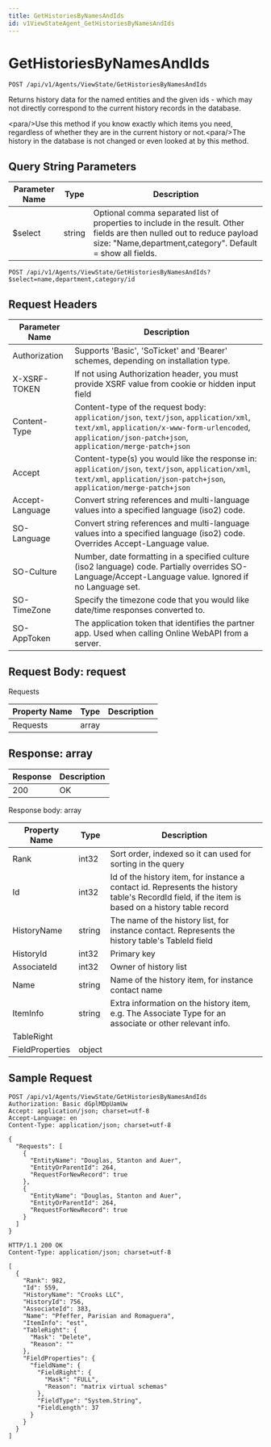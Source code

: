 ```yaml
---
title: GetHistoriesByNamesAndIds
id: v1ViewStateAgent_GetHistoriesByNamesAndIds
---
```


# GetHistoriesByNamesAndIds

```http
POST /api/v1/Agents/ViewState/GetHistoriesByNamesAndIds
```

Returns history data for the named entities and the given ids - which may not directly correspond to the current history records in the database.

&lt;para/&gt;Use this method if you know exactly which items you need, regardless of whether they are in the current history or not.&lt;para/&gt;The history in the database is not changed or even looked at by this method.





## Query String Parameters

| Parameter Name | Type |  Description |
|----------------|------|--------------|
| $select | string |  Optional comma separated list of properties to include in the result. Other fields are then nulled out to reduce payload size: "Name,department,category". Default = show all fields. |

```http
POST /api/v1/Agents/ViewState/GetHistoriesByNamesAndIds?$select=name,department,category/id
```


## Request Headers

| Parameter Name | Description |
|----------------|-------------|
| Authorization  | Supports 'Basic', 'SoTicket' and 'Bearer' schemes, depending on installation type. |
| X-XSRF-TOKEN   | If not using Authorization header, you must provide XSRF value from cookie or hidden input field |
| Content-Type | Content-type of the request body: `application/json`, `text/json`, `application/xml`, `text/xml`, `application/x-www-form-urlencoded`, `application/json-patch+json`, `application/merge-patch+json` |
| Accept         | Content-type(s) you would like the response in: `application/json`, `text/json`, `application/xml`, `text/xml`, `application/json-patch+json`, `application/merge-patch+json` |
| Accept-Language | Convert string references and multi-language values into a specified language (iso2) code. |
| SO-Language | Convert string references and multi-language values into a specified language (iso2) code. Overrides Accept-Language value. |
| SO-Culture | Number, date formatting in a specified culture (iso2 language) code. Partially overrides SO-Language/Accept-Language value. Ignored if no Language set. |
| SO-TimeZone | Specify the timezone code that you would like date/time responses converted to. |
| SO-AppToken | The application token that identifies the partner app. Used when calling Online WebAPI from a server. |

## Request Body: request  

Requests 

| Property Name | Type |  Description |
|----------------|------|--------------|
| Requests | array |  |


## Response: array



| Response | Description |
|----------------|-------------|
| 200 | OK |

Response body: array

| Property Name | Type |  Description |
|----------------|------|--------------|
| Rank | int32 | Sort order, indexed so it can used for sorting in the query |
| Id | int32 | Id of the history item, for instance a contact id. Represents the history table's RecordId field, if the item is based on a history table record |
| HistoryName | string | The name of the history list, for instance contact. Represents the history table's TableId field |
| HistoryId | int32 | Primary key |
| AssociateId | int32 | Owner of history list |
| Name | string | Name of the history item, for instance contact name |
| ItemInfo | string | Extra information on the history item, e.g. The Associate Type for an associate or other relevant info. |
| TableRight |  |  |
| FieldProperties | object |  |

## Sample Request

```http!
POST /api/v1/Agents/ViewState/GetHistoriesByNamesAndIds
Authorization: Basic dGplMDpUamUw
Accept: application/json; charset=utf-8
Accept-Language: en
Content-Type: application/json; charset=utf-8

{
  "Requests": [
    {
      "EntityName": "Douglas, Stanton and Auer",
      "EntityOrParentId": 264,
      "RequestForNewRecord": true
    },
    {
      "EntityName": "Douglas, Stanton and Auer",
      "EntityOrParentId": 264,
      "RequestForNewRecord": true
    }
  ]
}
```

```http_
HTTP/1.1 200 OK
Content-Type: application/json; charset=utf-8

[
  {
    "Rank": 982,
    "Id": 559,
    "HistoryName": "Crooks LLC",
    "HistoryId": 756,
    "AssociateId": 383,
    "Name": "Pfeffer, Parisian and Romaguera",
    "ItemInfo": "est",
    "TableRight": {
      "Mask": "Delete",
      "Reason": ""
    },
    "FieldProperties": {
      "fieldName": {
        "FieldRight": {
          "Mask": "FULL",
          "Reason": "matrix virtual schemas"
        },
        "FieldType": "System.String",
        "FieldLength": 37
      }
    }
  }
]
```